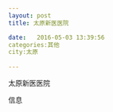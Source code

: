 ```yaml
--- 
layout: post 
title: 太原新医医院

date:   2016-05-03 13:39:56 
categories:其他  
city:太原
  
--- 
```

   
太原新医医院

信息

